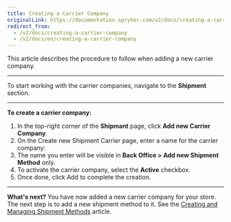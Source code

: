 ```yaml
---
title: Creating a Carrier Company
originalLink: https://documentation.spryker.com/v2/docs/creating-a-carrier-company
redirect_from:
  - /v2/docs/creating-a-carrier-company
  - /v2/docs/en/creating-a-carrier-company
---
```


This article describes the procedure to follow when adding a new carrier company.
***
To start working with the carrier companies, navigate to the **Shipment** section.
***
**To create a carrier company:**
1. In the top-right corner of the **Shipmant** page, click **Add new Carrier Company**.
2. On the Create new Shipment Carrier page, enter a name for the carrier company:
3. The name you enter will be visible in **Back Office > Add new Shipment Method** only.
4. To activate the carrier company, select the **Active** checkbox.
5. Once done, click Add to complete the creation.

***
**What's next?**
You have now added a new carrier company for your store.
The next step is to add a new shipment method to it. See the [Creating and Managing Shipment Methods](/docs/scos/dev/user-guides/201903.0/back-office-user-guide/administration/shipment/creating-and-ma) article.
